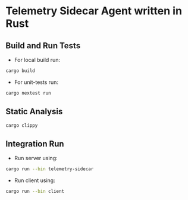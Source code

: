 # Telemetry Sidecar Agent written in Rust

## Build and Run Tests

* For local build run:

```bash
cargo build
```

* For unit-tests run:

```bash
cargo nextest run
```

## Static Analysis

```bash
cargo clippy
```

## Integration Run

* Run server using:

```bash
cargo run --bin telemetry-sidecar
```

* Run client using:

```bash
cargo run --bin client
```


